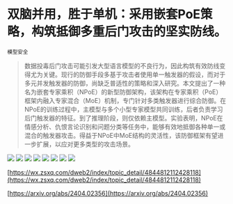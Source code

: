 # 双脑并用，胜于单机：采用嵌套PoE策略，构筑抵御多重后门攻击的坚实防线。
`模型安全`
> 数据投毒后门攻击可能引发大型语言模型的不良行为，因此构筑有效防线变得尤为关键。现行的防御手段多基于攻击者使用单一触发器的假设，而对于多元并发触发器的防御，尚缺乏普适性的策略和深入研究。本文提出了一种名为嵌套专家乘积（NPoE）的新型防御架构，该架构在专家乘积（PoE）框架内融入专家混合（MoE）机制，专门针对多类触发器进行综合防御。在NPoE的训练过程中，主模型与多个小型专家模型共同训练，后者负责学习后门触发器的特征。到了推理阶段，则仅依赖主模型。实验表明，NPoE在情感分析、仇恨言论识别和问题分类等任务中，能够有效地抵御各种单一或混合的触发器攻击。得益于NPoE中MoE结构的灵活性，该防御框架有望进一步扩展，以应对更多类型的攻击场景。

![](https://raw.githubusercontent.com/HuggingAGI/HuggingArxiv/main/paper_images/2404.02356/fig1.png)
![](https://raw.githubusercontent.com/HuggingAGI/HuggingArxiv/main/paper_images/2404.02356/Framework_paper2.png)
![](https://raw.githubusercontent.com/HuggingAGI/HuggingArxiv/main/paper_images/2404.02356/trigger-only.png)
![](https://raw.githubusercontent.com/HuggingAGI/HuggingArxiv/main/paper_images/2404.02356/trigger_layers_sns.png)
![](https://raw.githubusercontent.com/HuggingAGI/HuggingArxiv/main/paper_images/2404.02356/poison_rate_sns.png)
![](https://raw.githubusercontent.com/HuggingAGI/HuggingArxiv/main/paper_images/2404.02356/alphas_sns.png)
![](https://raw.githubusercontent.com/HuggingAGI/HuggingArxiv/main/paper_images/2404.02356/gate_layers_sns.png)
![](https://raw.githubusercontent.com/HuggingAGI/HuggingArxiv/main/paper_images/2404.02356/num_experts.png)

[https://wx.zsxq.com/dweb2/index/topic_detail/4844812112428118](https://wx.zsxq.com/dweb2/index/topic_detail/4844812112428118)

[https://arxiv.org/abs/2404.02356](https://arxiv.org/abs/2404.02356)